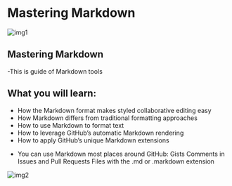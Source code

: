 # Mastering Markdown
![img1](https://miro.medium.com/max/1200/1*6pDyeEjwDMJNkupjqAm0UA.jpeg)
## Mastering Markdown
-This is guide of Markdown tools
## What you will learn:
- How the Markdown format makes styled collaborative editing easy
- How Markdown differs from traditional formatting approaches
- How to use Markdown to format text
- How to leverage GitHub’s automatic Markdown rendering
- How to apply GitHub’s unique Markdown extensions

* You can use Markdown most places around GitHub:
Gists Comments in Issues and Pull Requests
Files with the .md or .markdown extension


![img2](https://miro.medium.com/max/6000/1*_aOojNmB5qxHrwXTLDfTdQ.jpeg)